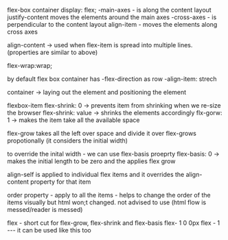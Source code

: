 flex-box container
display: flex;
-main-axes - is along the content layout
justify-content moves the elements around the main axes
-cross-axes - is perpendicular to the content layout
align-item - moves the elements along cross axes

align-content -> used when flex-item is spread into multiple lines. (properties are similar to above)

flex-wrap:wrap;

by default flex box container has
-flex-direction as row
-align-item: strech

container -> laying out the element and positioning the element

flexbox-item
flex-shrink: 0 -> prevents item from shrinking when we re-size the browser
flex-shrink: value -> shrinks the elements accordingly
flx-gorw: 1 -> makes the item take all the available space

flex-grow takes all the left over space and divide it over flex-grows propotionally (it considers the initial width)

to override the inital width - we can use flex-basis proeprty
flex-basis: 0 -> makes the initial length to be zero and the applies flex grow

align-self is applied to individual flex items and it overrides the align-content property for that item

order property - apply to all the items - helps to change the order of the items visually but html won;t changed. not advised to use (html flow is messed/reader is messed)

flex - short cut for flex-grow, flex-shrink and flex-basis
flex- 1 0 0px
flex - 1 --- it can be used like this too
